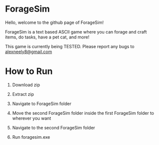 # ForageSim
Hello, welcome to the github page of ForageSim! 

ForageSim is a text based ASCII game where you can forage and craft items, do tasks, have a pet cat, and more!

This game is currently being TESTED. Please report any bugs to alexneely8@gmail.com

# How to Run
1. Download zip

2. Extract zip

3. Navigate to ForageSim folder

4. Move the second ForageSim folder inside the first ForageSim folder to wherever you want

5. Navigate to the second ForageSim folder

6. Run foragesim.exe



